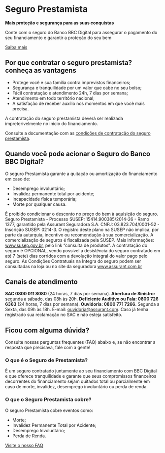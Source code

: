 # Seguro Prestamista

**Mais proteção e segurança para as suas conquistas**

Conte com o seguro do Banco BBC Digital para assegurar o pagamento do seu financiamento e garantir a proteção do seu bem

[Saiba mais](https://bancobbcdigital.com.br/seguro-prestamista)

## Por que contratar o seguro prestamista? conheça as vantagens

- Protege você e sua família contra imprevistos financeiros;
- Segurança e tranquilidade por um valor que cabe no seu bolso;
- Fácil contratação e atendimento 24h, 7 dias por semana;
- Atendimento em todo território nacional;
- A satisfação de receber auxílio nos momentos em que você mais precisa.

A contratação do seguro prestamista deverá ser realizada impreterivelmente no inicio do financiamento.

Consulte a documentação com as [condições de contratação do seguro prestamista](https://bancobbcdigital.com.br/PDFs/PRESTAMISTA/seguro_prestamista.pdf).

## Quando você pode acionar o Seguro do Banco BBC Digital?

O seguro Prestamista garante a quitação ou amortização do financiamento em caso de:
- Desemprego involuntário;
- Invalidez permanente total por acidente;
- Incapacidade física temporária;
- Morte por qualquer causa.

É proibido condicionar o desconto no preço do bem à aquisição do seguro. Seguro Prestamista - Processo SUSEP: 15414.900385/2014-26 - Ramo 1377, garantido pela Assurant Seguradora S.A. CNPJ: 03.823.704/0001-52 - Inscrição SUSEP: 0214-3. O registro deste plano na SUSEP não implica, por parte da autarquia, incentivo ou recomendação à sua comercialização. A comercialização de seguros é fiscalizada pela SUSEP. Mais Informações: www.susep.gov.br, pelo link “consulta de produtos”. A contratação do seguro é OPCIONAL, sendo possível a desistência do seguro contratado em até 7 (sete) dias corridos com a devolução integral do valor pago pelo seguro. As Condições Contratuais na Íntegra do seguro podem ser consultadas na loja ou no site da seguradora www.assurant.com.br

## Canais de atendimento

**SAC 0800 011 8080** (24 horas, 7 dias por semana). **Abertura de Sinistro:** segunda a sábado, das 08h às 20h. **Deficiente Auditivo ou Fala: 0800 726 6363** (24 horas, 7 dias por semana). **Ouvidoria: 0800 771 7266**. Segunda a Sexta, das 09h às 18h. E-mail: ouvidoria@assurant.com. Caso já tenha registrado sua reclamação no SAC e não esteja satisfeito.

## Ficou com alguma dúvida?

Consulte nossas perguntas frequentes (FAQ) abaixo e, se não encontrar a resposta que precisava, fale com a gente!

### O que é o Seguro de Prestamista?

É um seguro contratado juntamente ao seu financiamento com BBC Digital e que oferece tranquilidade e garante que seus compromissos financeiros decorrentes do financiamento sejam quitados total ou parcialmente em caso de morte, invalidez, desemprego involuntário ou perda de renda.

### O que o Seguro Prestamista cobre?

O seguro Prestamista cobre eventos como:

- Morte;
- Invalidez Permanente Total por Acidente;
- Desemprego Involuntário;
- Perda de Renda.

[Visite o nosso FAQ](https://bancobbcdigital.com.br/perguntas-frequentes)
